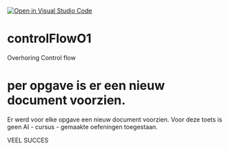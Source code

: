 [![Open in Visual Studio Code](https://classroom.github.com/assets/open-in-vscode-2e0aaae1b6195c2367325f4f02e2d04e9abb55f0b24a779b69b11b9e10269abc.svg)](https://classroom.github.com/online_ide?assignment_repo_id=17944297&assignment_repo_type=AssignmentRepo)
# controlFlowO1
Overhoring Control flow

# per opgave is er een nieuw document voorzien. 

Er werd voor elke opgave een nieuw document voorzien. 
Voor deze toets is geen AI - cursus - gemaakte oefeningen toegestaan. 

VEEL SUCCES
